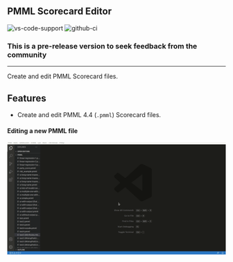 ## PMML Scorecard Editor

![vs-code-support](https://img.shields.io/badge/Visual%20Studio%20Code-1.66.0+-blue.svg)
![github-ci](https://github.com/kiegroup/kie-tools/actions/workflows/monorepo_pr_ci_full.yml/badge.svg)

### **This is a pre-release version to seek feedback from the community**

---

Create and edit PMML Scorecard files.

## Features

- Create and edit PMML 4.4 (`.pmml`) Scorecard files.

#### Editing a new PMML file

![alt](./gifs/pmml.gif?raw=true)
